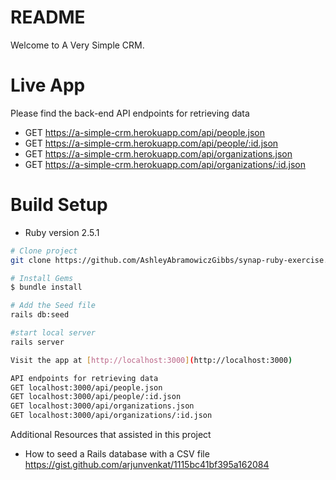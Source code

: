 # README

Welcome to A Very Simple CRM.

# Live App

Please find the back-end API endpoints for retrieving data 
* GET https://a-simple-crm.herokuapp.com/api/people.json
* GET https://a-simple-crm.herokuapp.com/api/people/:id.json
* GET https://a-simple-crm.herokuapp.com/api/organizations.json
* GET https://a-simple-crm.herokuapp.com/api/organizations/:id.json

# Build Setup

* Ruby version 2.5.1

``` bash
# Clone project
git clone https://github.com/AshleyAbramowiczGibbs/synap-ruby-exercise.git

# Install Gems
$ bundle install

# Add the Seed file
rails db:seed

#start local server
rails server

Visit the app at [http://localhost:3000](http://localhost:3000)

API endpoints for retrieving data 
GET localhost:3000/api/people.json
GET localhost:3000/api/people/:id.json
GET localhost:3000/api/organizations.json
GET localhost:3000/api/organizations/:id.json
```
Additional Resources that assisted in this project
*  How to seed a Rails database with a CSV file https://gist.github.com/arjunvenkat/1115bc41bf395a162084
